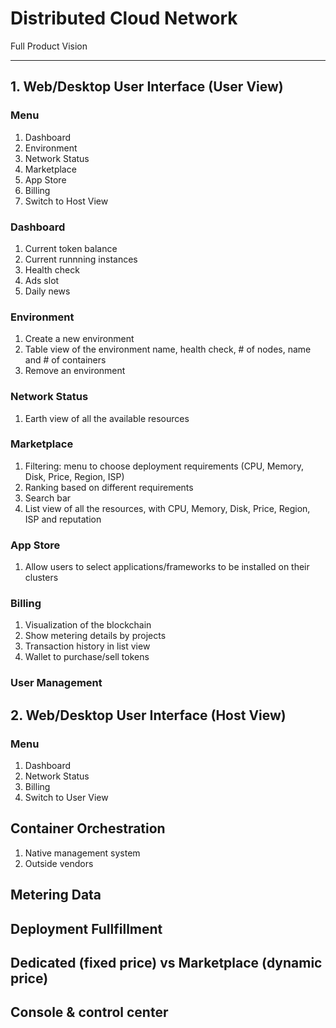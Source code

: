 # Distributed Cloud Network 
Full Product Vision

-----------------------------

## 1. Web/Desktop User Interface (User View)

### Menu
1. Dashboard
1. Environment
1. Network Status
1. Marketplace
1. App Store
1. Billing
1. Switch to Host View

### Dashboard
1. Current token balance
1. Current runnning instances
1. Health check
1. Ads slot
1. Daily news


### Environment
1. Create a new environment
1. Table view of the environment name, health check, # of nodes, name and # of containers
1. Remove an environment

### Network Status
1. Earth view of all the available resources

### Marketplace
1. Filtering: menu to choose deployment requirements (CPU, Memory, Disk, Price, Region, ISP)
1. Ranking based on different requirements
1. Search bar
1. List view of all the resources, with CPU, Memory, Disk, Price, Region, ISP and reputation

### App Store
1. Allow users to select applications/frameworks to be installed on their clusters

### Billing
1. Visualization of the blockchain
1. Show metering details by projects
1. Transaction history in list view
1. Wallet to purchase/sell tokens

### User Management

## 2. Web/Desktop User Interface (Host View)

### Menu
1. Dashboard
1. Network Status
1. Billing
1. Switch to User View

## Container Orchestration
1. Native management system
1. Outside vendors

## Metering Data

## Deployment Fullfillment

## Dedicated (fixed price) vs Marketplace (dynamic price)

## Console & control center


